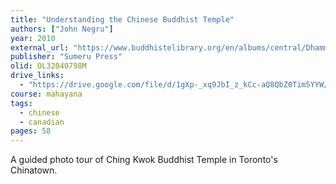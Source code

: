 ```yaml
---
title: "Understanding the Chinese Buddhist Temple"
authors: ["John Negru"]
year: 2010
external_url: "https://www.buddhistelibrary.org/en/albums/central/Dhamma_books/Understanding_the_Chinese_Buddhist_Temple.pdf"
publisher: "Sumeru Press"
olid: OL32040798M
drive_links:
  - "https://drive.google.com/file/d/1gXp-_xq9JbI_z_kCc-aQ8QbZ0Tim5YYW/view?usp=drivesdk"
course: mahayana
tags:
  - chinese
  - canadian
pages: 58
---
```


A guided photo tour of Ching Kwok Buddhist Temple in Toronto's Chinatown.

